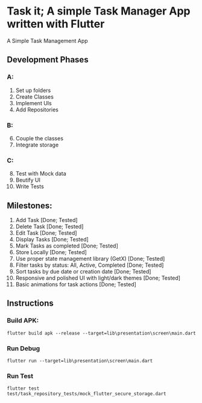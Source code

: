 # Task it; A simple Task Manager App written with Flutter

A Simple Task Management App

## Development Phases
### A:
1. Set up folders
2. Create Classes
3. Implement UIs
4. Add Repositories

### B:
6. Couple the classes
7. Integrate storage

### C:
8. Test with Mock data
9. Beutify UI
10. Write Tests

## Milestones:
1. Add Task [Done; Tested]
2. Delete Task [Done; Tested]
3. Edit Task [Done; Tested]
4. Display Tasks [Done; Tested]
5. Mark Tasks as completed [Done; Tested]
6. Store Locally [Done; Tested]
7. Use proper state management library (GetX) [Done; Tested]
8. Filter tasks by status: All, Active, Completed [Done; Tested]
9. Sort tasks by due date or creation date [Done; Tested] 
10. Responsive and polished UI with light/dark themes [Done; Tested]
11. Basic animations for task actions [Done; Tested]

## Instructions

### Build APK:
```
flutter build apk --release --target=lib\presentation\screen\main.dart
```

### Run Debug
```
flutter run --target=lib\presentation\screen\main.dart
```

### Run Test
```
flutter test test/task_repository_tests/mock_flutter_secure_storage.dart
```
